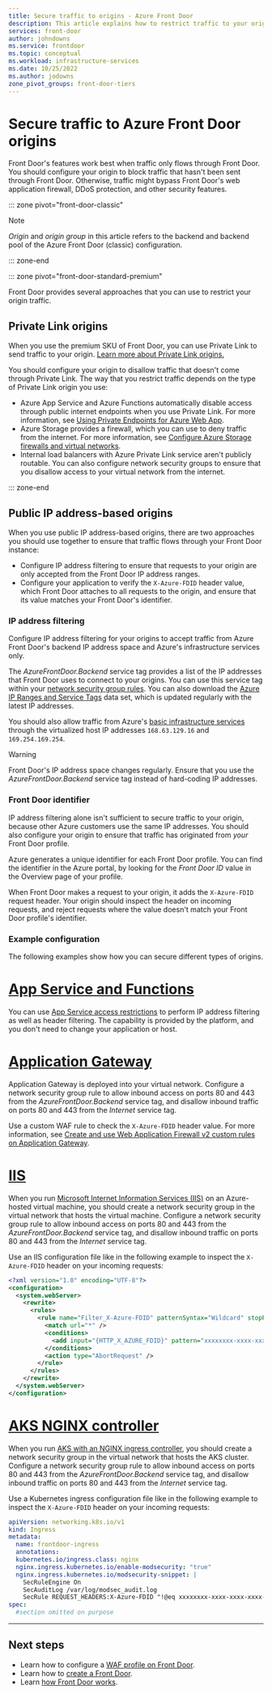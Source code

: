 ```yaml
---
title: Secure traffic to origins - Azure Front Door
description: This article explains how to restrict traffic to your origins to ensure it's been processed by Azure Front Door.
services: front-door
author: johndowns
ms.service: frontdoor
ms.topic: conceptual
ms.workload: infrastructure-services
ms.date: 10/25/2022
ms.author: jodowns
zone_pivot_groups: front-door-tiers
---
```


# Secure traffic to Azure Front Door origins

Front Door's features work best when traffic only flows through Front Door. You should configure your origin to block traffic that hasn't been sent through Front Door. Otherwise, traffic might bypass Front Door's web application firewall, DDoS protection, and other security features.

::: zone pivot="front-door-classic"

> [!NOTE]
> *Origin* and *origin group* in this article refers to the backend and backend pool of the Azure Front Door (classic) configuration.

::: zone-end

::: zone pivot="front-door-standard-premium"

Front Door provides several approaches that you can use to restrict your origin traffic.

## Private Link origins

When you use the premium SKU of Front Door, you can use Private Link to send traffic to your origin. [Learn more about Private Link origins.](private-link.md)

You should configure your origin to disallow traffic that doesn't come through Private Link. The way that you restrict traffic depends on the type of Private Link origin you use:

- Azure App Service and Azure Functions automatically disable access through public internet endpoints when you use Private Link. For more information, see [Using Private Endpoints for Azure Web App](../app-service/networking/private-endpoint.md).
- Azure Storage provides a firewall, which you can use to deny traffic from the internet. For more information, see [Configure Azure Storage firewalls and virtual networks](../storage/common/storage-network-security.md).
- Internal load balancers with Azure Private Link service aren't publicly routable. You can also configure network security groups to ensure that you disallow access to your virtual network from the internet.

::: zone-end

## Public IP address-based origins

When you use public IP address-based origins, there are two approaches you should use together to ensure that traffic flows through your Front Door instance:

- Configure IP address filtering to ensure that requests to your origin are only accepted from the Front Door IP address ranges.
- Configure your application to verify the `X-Azure-FDID` header value, which Front Door attaches to all requests to the origin, and ensure that its value matches your Front Door's identifier.

### IP address filtering

Configure IP address filtering for your origins to accept traffic from Azure Front Door's backend IP address space and Azure's infrastructure services only.

The *AzureFrontDoor.Backend* service tag provides a list of the IP addresses that Front Door uses to connect to your origins. You can use this service tag within your [network security group rules](../virtual-network/network-security-groups-overview.md#security-rules). You can also download the [Azure IP Ranges and Service Tags](https://www.microsoft.com/download/details.aspx?id=56519) data set, which is updated regularly with the latest IP addresses.

You should also allow traffic from Azure's [basic infrastructure services](../virtual-network/network-security-groups-overview.md#azure-platform-considerations) through the virtualized host IP addresses `168.63.129.16` and `169.254.169.254`.

> [!WARNING]
> Front Door's IP address space changes regularly. Ensure that you use the *AzureFrontDoor.Backend* service tag instead of hard-coding IP addresses.

### Front Door identifier

IP address filtering alone isn't sufficient to secure traffic to your origin, because other Azure customers use the same IP addresses. You should also configure your origin to ensure that traffic has originated from *your* Front Door profile.

Azure generates a unique identifier for each Front Door profile. You can find the identifier in the Azure portal, by looking for the *Front Door ID* value in the Overview page of your profile.

When Front Door makes a request to your origin, it adds the `X-Azure-FDID` request header. Your origin should inspect the header on incoming requests, and reject requests where the value doesn't match your Front Door profile's identifier.

### Example configuration

The following examples show how you can secure different types of origins.

# [App Service and Functions](#tab/app-service-functions)

You can use [App Service access restrictions](../app-service/app-service-ip-restrictions.md#restrict-access-to-a-specific-azure-front-door-instance) to perform IP address filtering as well as header filtering. The capability is provided by the platform, and you don't need to change your application or host.

# [Application Gateway](#tab/application-gateway)

Application Gateway is deployed into your virtual network. Configure a network security group rule to allow inbound access on ports 80 and 443 from the *AzureFrontDoor.Backend* service tag, and disallow inbound traffic on ports 80 and 443 from the *Internet* service tag.

Use a custom WAF rule to check the `X-Azure-FDID` header value.  For more information, see [Create and use Web Application Firewall v2 custom rules on Application Gateway](../web-application-firewall/ag/create-custom-waf-rules.md#example-7).

# [IIS](#tab/iis)

When you run [Microsoft Internet Information Services (IIS)](https://www.iis.net/) on an Azure-hosted virtual machine, you should create a network security group in the virtual network that hosts the virtual machine. Configure a network security group rule to allow inbound access on ports 80 and 443 from the *AzureFrontDoor.Backend* service tag, and disallow inbound traffic on ports 80 and 443 from the *Internet* service tag.

Use an IIS configuration file like in the following example to inspect the `X-Azure-FDID` header on your incoming requests:

```xml
<?xml version="1.0" encoding="UTF-8"?>
<configuration>
  <system.webServer>
    <rewrite>
      <rules>
        <rule name="Filter_X-Azure-FDID" patternSyntax="Wildcard" stopProcessing="true">
          <match url="*" />
          <conditions>
            <add input="{HTTP_X_AZURE_FDID}" pattern="xxxxxxxx-xxxx-xxxx-xxxx-xxxxxxxxxxxx" negate="true" />
          </conditions>
          <action type="AbortRequest" />
        </rule>
      </rules>
    </rewrite>
  </system.webServer>
</configuration>
```

# [AKS NGINX controller](#tab/aks-nginx)

When you run [AKS with an NGINX ingress controller](../aks/ingress-basic.md), you should create a network security group in the virtual network that hosts the AKS cluster. Configure a network security group rule to allow inbound access on ports 80 and 443 from the *AzureFrontDoor.Backend* service tag, and disallow inbound traffic on ports 80 and 443 from the *Internet* service tag.

Use a Kubernetes ingress configuration file like in the following example to inspect the `X-Azure-FDID` header on your incoming requests:

```yaml
apiVersion: networking.k8s.io/v1
kind: Ingress
metadata:
  name: frontdoor-ingress
  annotations:
  kubernetes.io/ingress.class: nginx
  nginx.ingress.kubernetes.io/enable-modsecurity: "true"
  nginx.ingress.kubernetes.io/modsecurity-snippet: |
    SecRuleEngine On
    SecAuditLog /var/log/modsec_audit.log
    SecRule REQUEST_HEADERS:X-Azure-FDID "!@eq xxxxxxxx-xxxx-xxxx-xxxx-xxxxxxxxxxxx" "log,deny,id:107,status:403,msg:\'Traffic incoming from a different Frontdoor\'"
spec:
  #section omitted on purpose
```

---

## Next steps

- Learn how to configure a [WAF profile on Front Door](front-door-waf.md). 
- Learn how to [create a Front Door](quickstart-create-front-door.md).
- Learn [how Front Door works](front-door-routing-architecture.md).

